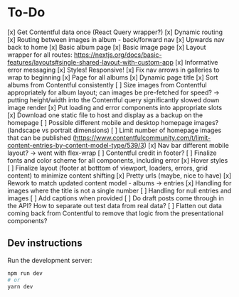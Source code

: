 # To-Do

[x] Get Contentful data once (React Query wrapper?)
[x] Dynamic routing
[x] Routing between images in album - back/forward nav
[x] Upwards nav back to home
[x] Basic album page
[x] Basic image page
[x] Layout wrapper for all routes: <https://nextjs.org/docs/basic-features/layouts#single-shared-layout-with-custom-app>
[x] Informative error messaging
[x] Styles! Responsive!
[x] Fix nav arrows in galleries to wrap to beginning
[x] Page for all albums
[x] Dynamic page title
[x] Sort albums from Contentful consistently
[ ] Size images from Contentful appropriately for album layout; can images be pre-fetched for speed?
-> putting height/width into the Contentful query significantly slowed down image render
[x] Put loading and error components into appropriate slots
[x] Download one static file to host and display as a backup on the homepage
[ ] Possible different mobile and desktop homepage images? (landscape vs portrait dimensions)
[ ] Limit number of homepage images that can be published (<https://www.contentfulcommunity.com/t/limit-content-entries-by-content-model-type/539/3>)
[x] Nav bar different mobile layout? -> went with flex-wrap
[ ] Contentful credit in footer?
[ ] Finalize fonts and color scheme for all components, including error
[x] Hover styles
[ ] Finalize layout (footer at botttom of viewport, loaders, errors, grid content) to minimize content shifting
[x] Pretty urls (maybe, nice to have)
[x] Rework to match updated content model - albums -> entries
[x] Handling for images where the title is not a single number
[ ] Handling for null entries and images
[ ] Add captions when provided
[ ] Do draft posts come through in the API? How to separate out test data from real data?
[ ] Flatten out data coming back from Contentful to remove that logic from the presentational components?

## Dev instructions

Run the development server:

```bash
npm run dev
# or
yarn dev
```
